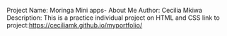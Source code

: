 Project Name: Moringa Mini apps- About Me
Author: Cecilia Mkiwa
Description: This is a practice individual project on HTML and CSS
link to project:https://ceciliamk.github.io/myportfolio/
